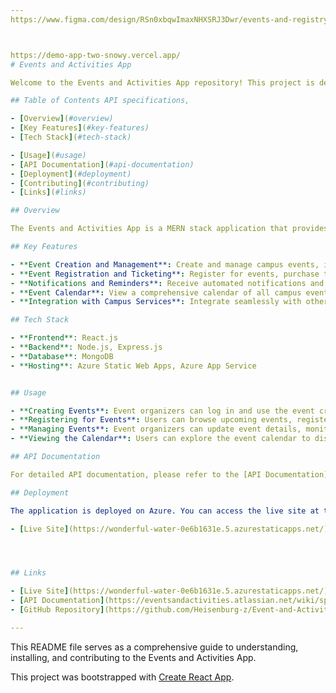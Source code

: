 ```yaml
---
https://www.figma.com/design/RSn0xbqwImaxNHXSRJ3Dwr/events-and-registry?node-id=0-1&node-type=canvas&t=bJ9Yxkgd5AOOpexl-0



https://demo-app-two-snowy.vercel.app/
# Events and Activities App

Welcome to the Events and Activities App repository! This project is designed to coordinate and manage all campus events, enhancing engagement and participation by providing a centralized platform for event creation, management, ticketing, and notifications.

## Table of Contents API specifications, 

- [Overview](#overview)
- [Key Features](#key-features)
- [Tech Stack](#tech-stack)

- [Usage](#usage)
- [API Documentation](#api-documentation)
- [Deployment](#deployment)
- [Contributing](#contributing)
- [Links](#links)

## Overview

The Events and Activities App is a MERN stack application that provides tools for students and staff to easily create, manage, and participate in campus events. The app includes features such as event registration, ticketing, notifications, and an integrated calendar view.

## Key Features

- **Event Creation and Management**: Create and manage campus events, including detailed descriptions, schedules, and locations.
- **Event Registration and Ticketing**: Register for events, purchase tickets, and receive digital tickets.
- **Notifications and Reminders**: Receive automated notifications and reminders about upcoming events.
- **Event Calendar**: View a comprehensive calendar of all campus events.
- **Integration with Campus Services**: Integrate seamlessly with other campus systems like Classroom Management, Campus Safety, and Transportation Management.

## Tech Stack

- **Frontend**: React.js
- **Backend**: Node.js, Express.js
- **Database**: MongoDB
- **Hosting**: Azure Static Web Apps, Azure App Service


## Usage

- **Creating Events**: Event organizers can log in and use the event creation interface to set up new events.
- **Registering for Events**: Users can browse upcoming events, register, and purchase tickets.
- **Managing Events**: Event organizers can update event details, monitor registrations, and send notifications.
- **Viewing the Calendar**: Users can explore the event calendar to discover events by date, type, or location.

## API Documentation

For detailed API documentation, please refer to the [API Documentation](https://eventsandactivities.atlassian.net/wiki/spaces/~71202058f0a4b7eafc47618aff3831b1eb33fa/pages/edit-v2/98325?draftShareId=f267453c-0e7e-49f7-a6ab-02485b41a4fb) (insert link to API documentation).

## Deployment

The application is deployed on Azure. You can access the live site at the following link:

- [Live Site](https://wonderful-water-0e6b1631e.5.azurestaticapps.net/) (insert link to deployed site)




## Links

- [Live Site](https://wonderful-water-0e6b1631e.5.azurestaticapps.net/)
- [API Documentation](https://eventsandactivities.atlassian.net/wiki/spaces/~71202058f0a4b7eafc47618aff3831b1eb33fa/pages/edit-v2/655600?draftShareId=c100078d-de6d-481c-b42c-eab8077f64de)
- [GitHub Repository](https://github.com/Heisenburg-z/Event-and-Activities)

---
```


This README file serves as a comprehensive guide to understanding, installing, and contributing to the Events and Activities App.

This project was bootstrapped with [Create React App](https://github.com/facebook/create-react-app).
